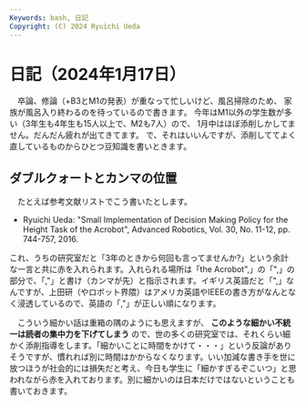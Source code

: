 ```yaml
---
Keywords: bash, 日記
Copyright: (C) 2024 Ryuichi Ueda
---
```


# 日記（2024年1月17日）

　卒論、修論（+B3とM1の発表）が重なって忙しいけど、風呂掃除のため、
家族が風呂入り終わるのを待っているので書きます。
今年はM1以外の学生数が多い（3年生も4年生も15人以上で、M2も7人）ので、
1月中はほぼ添削しかしてません。だんだん疲れが出てきてます。
で、それはいいんですが、添削しててよく直しているものからひとつ豆知識を書いときます。

## ダブルクォートとカンマの位置

　たとえば参考文献リストでこう書いたとします。

* Ryuichi Ueda: "Small Implementation of Decision Making Policy for the Height Task of the Acrobot", Advanced Robotics, Vol. 30, No. 11-12, pp. 744-757, 2016. 

これ、うちの研究室だと「3年のときから何回も言ってませんか?」という余計な一言と共に赤を入れられます。入れられる場所は「the Acrobot",」の「",」の部分で、「,"」と書け（カンマが先）と指示されます。イギリス英語だと「",」なんですが、上田研（やロボット界隈）はアメリカ英語やIEEEの書き方がなんとなく浸透しているので、英語の「,"」が正しい順になります。

　こういう細かい話は重箱の隅のようにも思えますが、
**このような細かい不統一は読者の集中力を下げてしまう**
ので、世の多くの研究室では、それくらい細かく添削指導をします。「細かいことに時間をかけて・・・」という反論がありそうですが、慣れれば別に時間はかからなくなります。いい加減な書き手を世に放つほうが社会的には損失だと考え、今日も学生に「細かすぎるぞこいつ」と思われながら赤を入れております。別に細かいのは日本だけではないということも書いておきます。




